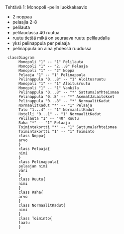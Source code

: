 Tehtävä 1: Monopoli -pelin luokkakaavio

- 2 noppaa
- pelaajia 2-8
- pelilauta
- pelilaudassa 40 ruutua
- ruutu tietää mikä on seuraava ruutu pelilaudalla
- yksi pelinappula per pelaaja
- pelinappula on aina yhdessä ruudussa

```mermaid
 classDiagram
      Monopoli "1" -- "1" Pelilauta
      Monopoli "1" -- "2...8" Pelaaja
      Monopoli "1" -- "2" Noppa
      Pelaaja "1" -- "1" Pelinappula
      Pelinappula "0...8" -- "1" Aloitusruutu
      Monopoli "1" -- "1" Aloitusruutu
      Monopoli "1" -- "1" Vankila
      Pelinappula "0...8" -- "*" SattumaJaYhteismaa
      Pelinappula "0..8" -- "*" AsematJaLaitokset
      Pelinappula "0...8" -- "*" NormaalitKadut
      NormaalitKadut "*" -- "1" Pelaaja
      Talo "1...4" -- "1" NormaalitKadut
      Hotelli "0...1" -- "1" NormaalitKadut
      Pelilauta "1" -- "40" Ruutu
      Raha "*" -- "1" Pelaaja
      Toimintakortti "*" -- "1" SattumaJaYhteismaa
      Toimintakortti "1" -- "1" Toiminto
      class Noppa{
      arvo
      }
      class Pelaaja{
      nimi
      }
      class Pelinappula{
      pelaajan nimi
      väri
      }
      class Ruutu{
      nimi
      }
      class Raha{
      arvo
      }
      class NormaalitKadut{
      nimi
      }
      class Toiminto{
      laatu
      }
      
```
